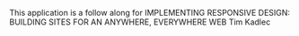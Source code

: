 This application is a follow along for
IMPLEMENTING RESPONSIVE DESIGN: BUILDING SITES FOR AN ANYWHERE, EVERYWHERE WEB Tim Kadlec
